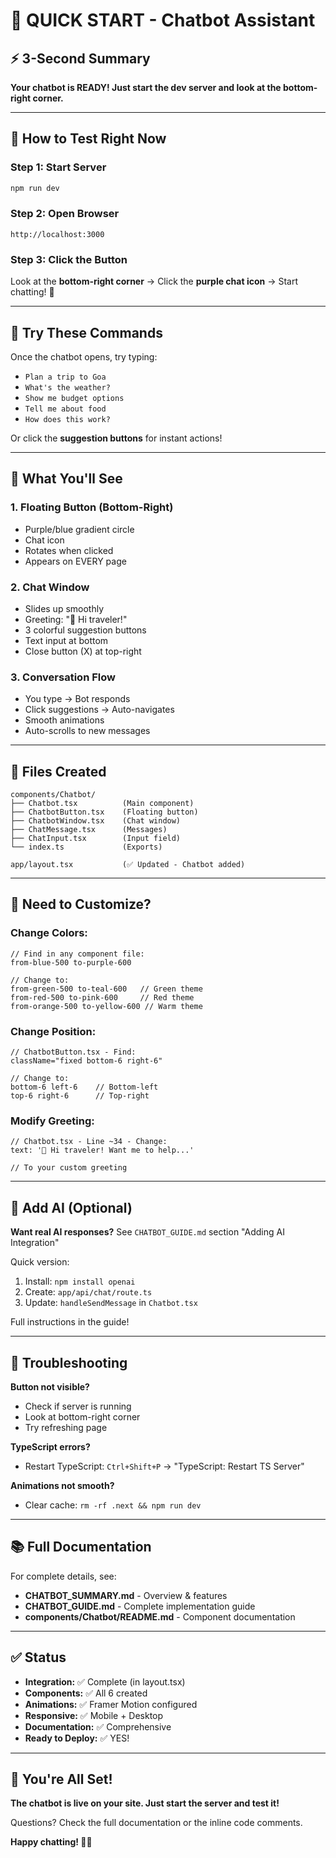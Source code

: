 # 🚀 QUICK START - Chatbot Assistant

## ⚡ 3-Second Summary

**Your chatbot is READY! Just start the dev server and look at the bottom-right corner.**

---

## 🎯 How to Test Right Now

### Step 1: Start Server
```bash
npm run dev
```

### Step 2: Open Browser
```
http://localhost:3000
```

### Step 3: Click the Button
Look at the **bottom-right corner** → Click the **purple chat icon** → Start chatting! 🎉

---

## 💬 Try These Commands

Once the chatbot opens, try typing:

- `Plan a trip to Goa`
- `What's the weather?`
- `Show me budget options`
- `Tell me about food`
- `How does this work?`

Or click the **suggestion buttons** for instant actions!

---

## 📱 What You'll See

### 1. Floating Button (Bottom-Right)
- Purple/blue gradient circle
- Chat icon
- Rotates when clicked
- Appears on EVERY page

### 2. Chat Window
- Slides up smoothly
- Greeting: "👋 Hi traveler!"
- 3 colorful suggestion buttons
- Text input at bottom
- Close button (X) at top-right

### 3. Conversation Flow
- You type → Bot responds
- Click suggestions → Auto-navigates
- Smooth animations
- Auto-scrolls to new messages

---

## 🎨 Files Created

```
components/Chatbot/
├── Chatbot.tsx          (Main component)
├── ChatbotButton.tsx    (Floating button)
├── ChatbotWindow.tsx    (Chat window)
├── ChatMessage.tsx      (Messages)
├── ChatInput.tsx        (Input field)
└── index.ts             (Exports)

app/layout.tsx           (✅ Updated - Chatbot added)
```

---

## 🔧 Need to Customize?

### Change Colors:
```tsx
// Find in any component file:
from-blue-500 to-purple-600

// Change to:
from-green-500 to-teal-600   // Green theme
from-red-500 to-pink-600     // Red theme
from-orange-500 to-yellow-600 // Warm theme
```

### Change Position:
```tsx
// ChatbotButton.tsx - Find:
className="fixed bottom-6 right-6"

// Change to:
bottom-6 left-6    // Bottom-left
top-6 right-6      // Top-right
```

### Modify Greeting:
```tsx
// Chatbot.tsx - Line ~34 - Change:
text: '👋 Hi traveler! Want me to help...'

// To your custom greeting
```

---

## 🤖 Add AI (Optional)

**Want real AI responses?** See `CHATBOT_GUIDE.md` section "Adding AI Integration"

Quick version:
1. Install: `npm install openai`
2. Create: `app/api/chat/route.ts`
3. Update: `handleSendMessage` in `Chatbot.tsx`

Full instructions in the guide!

---

## 🐛 Troubleshooting

**Button not visible?**
- Check if server is running
- Look at bottom-right corner
- Try refreshing page

**TypeScript errors?**
- Restart TypeScript: `Ctrl+Shift+P` → "TypeScript: Restart TS Server"

**Animations not smooth?**
- Clear cache: `rm -rf .next && npm run dev`

---

## 📚 Full Documentation

For complete details, see:
- **CHATBOT_SUMMARY.md** - Overview & features
- **CHATBOT_GUIDE.md** - Complete implementation guide
- **components/Chatbot/README.md** - Component documentation

---

## ✅ Status

- **Integration:** ✅ Complete (in layout.tsx)
- **Components:** ✅ All 6 created
- **Animations:** ✅ Framer Motion configured
- **Responsive:** ✅ Mobile + Desktop
- **Documentation:** ✅ Comprehensive
- **Ready to Deploy:** ✅ YES!

---

## 🎊 You're All Set!

**The chatbot is live on your site. Just start the server and test it!**

Questions? Check the full documentation or the inline code comments.

**Happy chatting! 💬✨**
